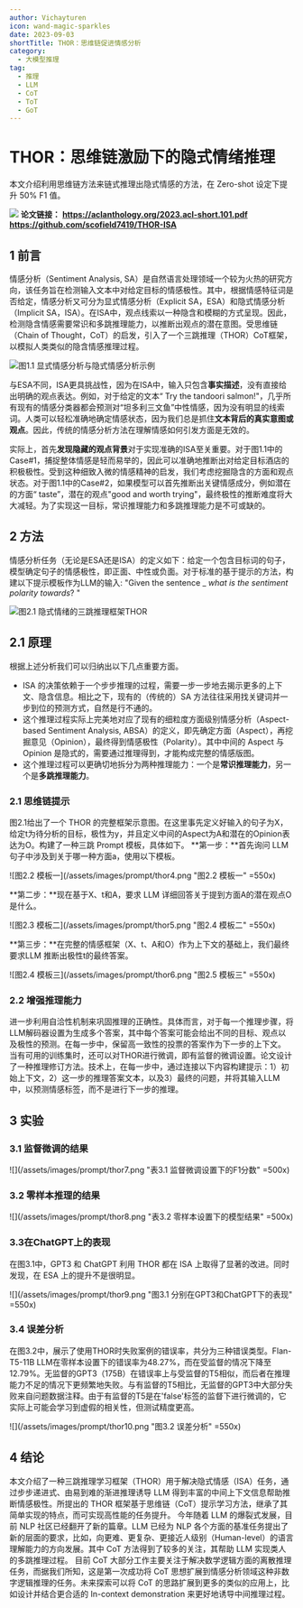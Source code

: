 ```yaml
---
author: Vichayturen
icon: wand-magic-sparkles
date: 2023-09-03
shortTitle: THOR：思维链促进情感分析
category:
  - 大模型推理
tag:
  - 推理
  - LLM
  - CoT
  - ToT
  - GoT
---
```


# THOR：思维链激励下的隐式情绪推理

本文介绍利用思维链方法来链式推理出隐式情感的方法，在 Zero-shot 设定下提升 50% F1 值。
<!-- more -->

![](/assets/images/prompt/thor1.png)
**论文链接：**
**https://aclanthology.org/2023.acl-short.101.pdf**
**https://github.com/scofield7419/THOR-ISA**

## 1 前言
情感分析（Sentiment Analysis, SA）是自然语言处理领域一个较为火热的研究方向，该任务旨在检测输入文本中对给定目标的情感极性。其中，根据情感特征词是否给定，情感分析又可分为显式情感分析（Explicit SA，ESA）和隐式情感分析（Implicit SA，ISA）。在ISA中，观点线索以一种隐含和模糊的方式呈现。因此，检测隐含情感需要常识和多跳推理能力，以推断出观点的潜在意图。受思维链（Chain of Thought，CoT）的启发，引入了一个三跳推理（THOR）CoT框架，以模拟人类类似的隐含情感推理过程。

![](/assets/images/prompt/thor2.png "图1.1 显式情感分析与隐式情感分析示例")

与ESA不同，ISA更具挑战性，因为在ISA中，输入只包含**事实描述**，没有直接给出明确的观点表达。例如，对于给定的文本“ Try the tandoori salmon!"，几乎所有现有的情感分类器都会预测对“坦多利三文鱼”中性情感，因为没有明显的线索词。人类可以轻松准确地确定情感状态，因为我们总是抓住**文本背后的真实意图或观点**。因此，传统的情感分析方法在理解情感如何引发方面是无效的。

实际上，首先**发现隐藏的观点背景**对于实现准确的ISA至关重要。对于图1.1中的Case#1，捕捉整体情感是轻而易举的，因此可以准确地推断出对给定目标酒店的积极极性。受到这种细致入微的情感精神的启发，我们考虑挖掘隐含的方面和观点状态。对于图1.1中的Case#2，如果模型可以首先推断出关键情感成分，例如潜在的方面“ taste”，潜在的观点"good and worth trying"，最终极性的推断难度将大大减轻。为了实现这一目标，常识推理能力和多跳推理能力是不可或缺的。

## 2 方法
情感分析任务（无论是ESA还是ISA）的定义如下：给定一个包含目标词的句子，模型确定句子的情感极性，即正面、中性或负面。对于标准的基于提示的方法，构建以下提示模板作为LLM的输入: "Given the sentence _ _what is the sentiment polarity towards_? "

![](/assets/images/prompt/thor3.png "图2.1 隐式情绪的三跳推理框架THOR")

## 2.1 原理
根据上述分析我们可以归纳出以下几点重要方面。

- ISA 的决策依赖于一个步步推理的过程，需要一步一步地去揭示更多的上下文、隐含信息。相比之下，现有的（传统的）SA 方法往往采用找关键词并一步到位的预测方式，自然是行不通的。
- 这个推理过程实际上完美地对应了现有的细粒度方面级别情感分析（Aspect-based Sentiment Analysis, ABSA）的定义，即先确定方面（Aspect），再挖掘意见（Opinion），最终得到情感极性（Polarity）。其中中间的 Aspect 与 Opinion 是隐式的，需要通过推理得到，才能构成完整的情感版图。
- 这个推理过程可以更确切地拆分为两种推理能力：一个是**常识推理能力**，另一个是**多跳推理能力**。

### 2.1 思维链提示
图2.1给出了一个 THOR 的完整框架示意图。在这里事先定义好输入的句子为X，给定t为待分析的目标，极性为y，并且定义中间的Aspect为A和潜在的Opinion表达为O。构建了一种三跳 Prompt 模板，具体如下。
**第一步：**首先询问 LLM 句子中涉及到关于哪一种方面a，使用以下模板。

![图2.2 模板一](/assets/images/prompt/thor4.png "图2.2 模板一" =550x)

**第二步：**现在基于X、t和A，要求 LLM 详细回答关于提到方面A的潜在观点O是什么。

![图2.3 模板二](/assets/images/prompt/thor5.png "图2.4 模板二" =550x)

**第三步：**在完整的情感框架（X、t、A和O）作为上下文的基础上，我们最终要求LLM 推断出极性t的最终答案。

![图2.4 模板三](/assets/images/prompt/thor6.png "图2.5 模板三" =550x)

### 2.2 增强推理能力
进一步利用自洽性机制来巩固推理的正确性。具体而言，对于每一个推理步骤，将LLM解码器设置为生成多个答案，其中每个答案可能会给出不同的目标、观点以及极性的预测。在每一步中，保留高一致性的投票的答案作为下一步的上下文。
当有可用的训练集时，还可以对THOR进行微调，即有监督的微调设置。论文设计了一种推理修订方法。技术上，在每一步中，通过连接以下内容构建提示：1）初始上下文，2）这一步的推理答案文本，以及3）最终的问题，并将其输入LLM中，以预测情感标签，而不是进行下一步的推理。

## 3 实验
### 3.1 监督微调的结果

![](/assets/images/prompt/thor7.png "表3.1 监督微调设置下的F1分数" =500x)

### 3.2 零样本推理的结果

![](/assets/images/prompt/thor8.png "表3.2 零样本设置下的模型结果" =500x)

### 3.3在ChatGPT上的表现
在图3.1中，GPT3 和 ChatGPT 利用 THOR 都在 ISA 上取得了显著的改进。同时发现，在 ESA 上的提升不是很明显。

![](/assets/images/prompt/thor9.png "图3.1 分别在GPT3和ChatGPT下的表现" =550x)

### 3.4 误差分析
在图3.2中，展示了使用THOR时失败案例的错误率，共分为三种错误类型。Flan-T5-11B LLM在零样本设置下的错误率为48.27%，而在受监督的情况下降至12.79%。无监督的GPT3（175B）在错误率上与受监督的T5相似，而后者在推理能力不足的情况下更频繁地失败。与有监督的T5相比，无监督的GPT3中大部分失败来自问题数据注释。由于有监督的T5是在'false'标签的监督下进行微调的，它实际上可能会学习到虚假的相关性，但测试精度更高。

![](/assets/images/prompt/thor10.png "图3.2 误差分析" =550x)

## 4 结论
本文介绍了一种三跳推理学习框架（THOR）用于解决隐式情感（ISA）任务，通过步步递进式、由易到难的渐进推理诱导 LLM 得到丰富的中间上下文信息帮助推断情感极性。所提出的 THOR 框架基于思维链（CoT）提示学习方法，继承了其简单实现的特点，而可实现高性能的任务提升。
今年随着 LLM 的爆裂式发展，目前 NLP 社区已经翻开了新的篇章。LLM 已经为 NLP 各个方面的基准任务提出了新的层面的要求，比如，向更难、更复杂、更接近人级别（Human-level）的语言理解能力的方向发展。其中 CoT 方法得到了较多的关注，其帮助 LLM 实现类人的多跳推理过程。
目前 CoT 大部分工作主要关注于解决数学逻辑方面的离散推理任务，而据我们所知，这是第一次成功将 CoT 思想扩展到情感分析领域这种非数字逻辑推理的任务。未来探索可以将 CoT 的思路扩展到更多的类似的应用上，比如设计并结合更合适的 In-context demonstration 来更好地诱导中间推理过程。

